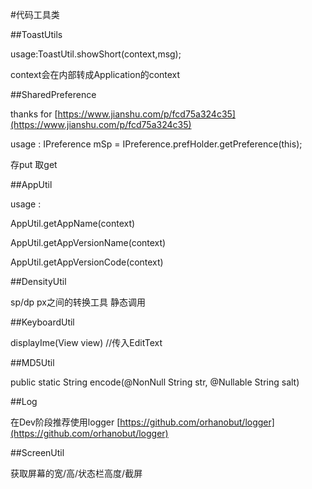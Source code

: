 #代码工具类

##ToastUtils

usage:ToastUtil.showShort(context,msg); 

context会在内部转成Application的context

##SharedPreference

thanks for [https://www.jianshu.com/p/fcd75a324c35](https://www.jianshu.com/p/fcd75a324c35)

usage : IPreference mSp = IPreference.prefHolder.getPreference(this);

存put 取get

##AppUtil

usage : 

AppUtil.getAppName(context)

AppUtil.getAppVersionName(context)

AppUtil.getAppVersionCode(context)

##DensityUtil

sp/dp px之间的转换工具 静态调用

##KeyboardUtil

displayIme(View view) //传入EditText

##MD5Util 

public static String encode(@NonNull String str, @Nullable String salt)

##Log

在Dev阶段推荐使用logger [https://github.com/orhanobut/logger](https://github.com/orhanobut/logger)

##ScreenUtil

获取屏幕的宽/高/状态栏高度/截屏